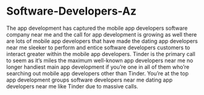 # Software-Developers-Az
The app development has captured the mobile app developers software company near me and the call for app development is growing as well there are lots of mobile app developers that have made the dating app developers near me sleeker to perform and entice software developers customers to interact greater within the mobile app developers. Tinder is the primary call to seem as it’s miles the maximum well-known app developers near me no longer handiest main app development if you’re one in all of them who’re searching out mobile app developers other than Tinder. You’re at the top app development groups software developers near me dating app developers near me like Tinder due to massive calls.
